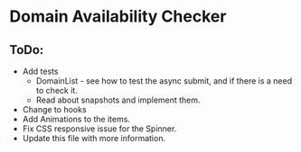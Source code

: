 # Domain Availability Checker

## ToDo:

- Add tests
  - DomainList - see how to test the async submit, and if there is a need to check it.
  - Read about snapshots and implement them.
- Change to hooks
- Add Animations to the items.
- Fix CSS responsive issue for the Spinner.
- Update this file with more information.
